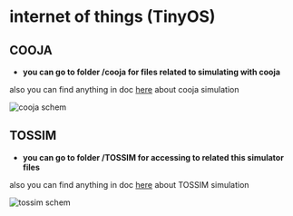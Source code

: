 
# internet of things (TinyOS)

## COOJA
- **you can go to folder /cooja for files related to simulating with cooja**  

also you can find anything in doc 
[here](https://anrg.usc.edu/contiki/index.php/Cooja_Simulator)
about cooja simulation  

![cooja schem](https://www.iotco.net/cooja.png)

## TOSSIM
- **you can go to folder /TOSSIM for accessing to related this simulator files**  

also you can find anything in doc 
[here](http://tinyos.stanford.edu/tinyos-wiki/index.php/TOSSIM)
about TOSSIM simulation  

![tossim schem](https://www.iotco.net/tossim.png)
